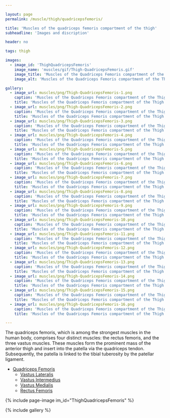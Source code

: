 ```yaml
---

layout: page
permalink: /muscle/thigh/quadricepsfemoris/

title: 'Muscles of the quadriceps femoris compartment of the thigh'
subheadline: 'Images and discription'

header: no

tags: thigh

images:
  - image_id: 'ThighQuadricepsFemoris'
    image_name: 'muscles/gif/Thigh-QuadricepsFemoris.gif'
    image_title: 'Muscles of the Quadriceps Femoris compartment of the Thigh'
    image_alt: 'Muscles of the Quadriceps Femoris compartment of the Thigh' 

gallery:
  - image_url: muscles/png/Thigh-QuadricepsFemoris-1.png
    caption: 'Muscles of the Quadriceps Femoris compartment of the Thigh 1'
    title: 'Muscles of the Quadriceps Femoris compartment of the Thigh 1'
  - image_url: muscles/png/Thigh-QuadricepsFemoris-2.png
    caption: 'Muscles of the Quadriceps Femoris compartment of the Thigh 2'
    title: 'Muscles of the Quadriceps Femoris compartment of the Thigh 2'
  - image_url: muscles/png/Thigh-QuadricepsFemoris-3.png
    caption: 'Muscles of the Quadriceps Femoris compartment of the Thigh 3'
    title: 'Muscles of the Quadriceps Femoris compartment of the Thigh 3'
  - image_url: muscles/png/Thigh-QuadricepsFemoris-4.png
    caption: 'Muscles of the Quadriceps Femoris compartment of the Thigh 4'
    title: 'Muscles of the Quadriceps Femoris compartment of the Thigh 4'
  - image_url: muscles/png/Thigh-QuadricepsFemoris-5.png
    caption: 'Muscles of the Quadriceps Femoris compartment of the Thigh 5'
    title: 'Muscles of the Quadriceps Femoris compartment of the Thigh 5'
  - image_url: muscles/png/Thigh-QuadricepsFemoris-6.png
    caption: 'Muscles of the Quadriceps Femoris compartment of the Thigh 6'
    title: 'Muscles of the Quadriceps Femoris compartment of the Thigh 6'
  - image_url: muscles/png/Thigh-QuadricepsFemoris-7.png
    caption: 'Muscles of the Quadriceps Femoris compartment of the Thigh 7'
    title: 'Muscles of the Quadriceps Femoris compartment of the Thigh 7'
  - image_url: muscles/png/Thigh-QuadricepsFemoris-8.png
    caption: 'Muscles of the Quadriceps Femoris compartment of the Thigh 8'
    title: 'Muscles of the Quadriceps Femoris compartment of the Thigh 8'
  - image_url: muscles/png/Thigh-QuadricepsFemoris-9.png
    caption: 'Muscles of the Quadriceps Femoris compartment of the Thigh 9'
    title: 'Muscles of the Quadriceps Femoris compartment of the Thigh 9'
  - image_url: muscles/png/Thigh-QuadricepsFemoris-10.png
    caption: 'Muscles of the Quadriceps Femoris compartment of the Thigh 10'
    title: 'Muscles of the Quadriceps Femoris compartment of the Thigh 10'
  - image_url: muscles/png/Thigh-QuadricepsFemoris-11.png
    caption: 'Muscles of the Quadriceps Femoris compartment of the Thigh 11'
    title: 'Muscles of the Quadriceps Femoris compartment of the Thigh 11'
  - image_url: muscles/png/Thigh-QuadricepsFemoris-12.png
    caption: 'Muscles of the Quadriceps Femoris compartment of the Thigh 12'
    title: 'Muscles of the Quadriceps Femoris compartment of the Thigh 12'
  - image_url: muscles/png/Thigh-QuadricepsFemoris-13.png
    caption: 'Muscles of the Quadriceps Femoris compartment of the Thigh 13'
    title: 'Muscles of the Quadriceps Femoris compartment of the Thigh 13'
  - image_url: muscles/png/Thigh-QuadricepsFemoris-14.png
    caption: 'Muscles of the Quadriceps Femoris compartment of the Thigh 14'
    title: 'Muscles of the Quadriceps Femoris compartment of the Thigh 14'
  - image_url: muscles/png/Thigh-QuadricepsFemoris-15.png
    caption: 'Muscles of the Quadriceps Femoris compartment of the Thigh 15'
    title: 'Muscles of the Quadriceps Femoris compartment of the Thigh 15'
  - image_url: muscles/png/Thigh-QuadricepsFemoris-16.png
    caption: 'Muscles of the Quadriceps Femoris compartment of the Thigh 16'
    title: 'Muscles of the Quadriceps Femoris compartment of the Thigh 16'

---
```


The quadriceps femoris, which is among the strongest muscles in the human body, comprises four distinct muscles: the rectus femoris, and the three vastus muscles. These muscles form the prominent mass of the anterior thigh and insert into the patella via the quadriceps tendon. Subsequently, the patella is linked to the tibial tuberosity by the patellar ligament.

- [Quadriceps Femoris](/muscle/thigh/quadricepsfemoris/)
  - [Vastus Lateralis](/muscle/thigh/vastuslateralis/)
  - [Vastus Intermedius](/muscle/thigh/vastusintermedius/)
  - [Vastus Medialis](/muscle/thigh/vastusmedialis/)
  - [Rectus Femoris](/muscle/thigh/rectusfemoris/)

{% include page-image im_id="ThighQuadricepsFemoris" %}

{% include gallery %}